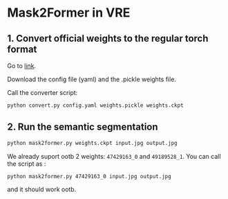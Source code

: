 # Mask2Former in VRE

## 1. Convert official weights to the regular torch format

Go to [link](https://github.com/facebookresearch/Mask2Former/blob/main/MODEL_ZOO.md).

Download the config file (yaml) and the .pickle weights file.

Call the converter script:
```bash
python convert.py config.yaml weights.pickle weights.ckpt
```

## 2. Run the semantic segmentation

```bash
python mask2former.py weights.ckpt input.jpg output.jpg
```

We already suport ootb 2 weights: `47429163_0` and `49189528_1`. You can call the script as :
```bash
python mask2former.py 47429163_0 input.jpg output.jpg
```

and it should work ootb.
